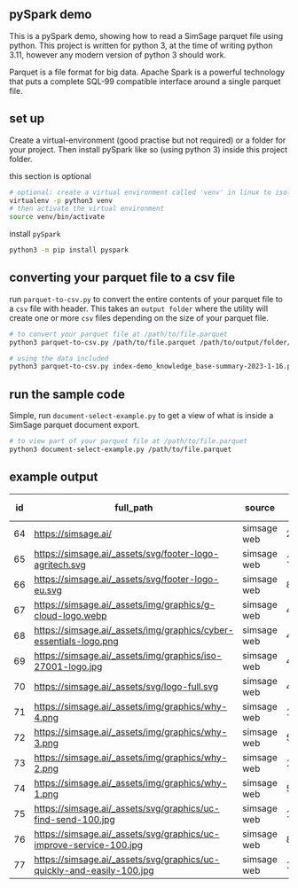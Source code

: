 ## pySpark demo
This is a pySpark demo, showing how to read a SimSage parquet file using python.
This project is written for python 3, at the time of writing python 3.11, however any modern version of python 3 should work.

Parquet is a file format for big data.  Apache Spark is a powerful technology that puts a complete SQL-99 compatible interface around a single parquet file.

## set up
Create a virtual-environment (good practise but not required) or a folder for your project.
Then install pySpark like so (using python 3) inside this project folder.

this section is optional
```bash
# optional: create a virtual environment called 'venv' in linux to isolate the installation and packages
virtualenv -p python3 venv
# then activate the virtual environment
source venv/bin/activate
```

install `pySpark`
```bash
python3 -m pip install pyspark
```

## converting your parquet file to a csv file
run `parquet-to-csv.py` to convert the entire contents of your parquet file to a `csv` file with header.
This takes an `output folder` where the utility will create one or more `csv` files depending on the size
of your parquet file.

```bash
# to convert your parquet file at /path/to/file.parquet
python3 parquet-to-csv.py /path/to/file.parquet /path/to/output/folder/

# using the data included
python3 parquet-to-csv.py index-demo_knowledge_base-summary-2023-1-16.parquet out/
```

## run the sample code
Simple, run `document-select-example.py` to get a view of what is inside a SimSage parquet document export.

```bash
# to view part of your parquet file at /path/to/file.parquet
python3 document-select-example.py /path/to/file.parquet
```

## example output

|id |full_path                                                                             |source     |size in bytes |acls|very_similar ids|identical ids                      |
|---|--------------------------------------------------------------------------------------|-----------|------|----|------------|-----------------------------------------------|
|64 |https://simsage.ai/                                                                   |simsage web|21304 |    |            |                                               |
|65 |https://simsage.ai/_assets/svg/footer-logo-agritech.svg                               |simsage web|15728 |    |            |                                               |
|66 |https://simsage.ai/_assets/svg/footer-logo-eu.svg                                     |simsage web|863006|    |            |                                               |
|67 |https://simsage.ai/_assets/img/graphics/g-cloud-logo.webp                             |simsage web|43116 |    |            |                                               |
|68 |https://simsage.ai/_assets/img/graphics/cyber-essentials-logo.png                     |simsage web|43311 |    |            |                                               |
|69 |https://simsage.ai/_assets/img/graphics/iso-27001-logo.jpg                            |simsage web|48585 |    |            |                                               |
|70 |https://simsage.ai/_assets/svg/logo-full.svg                                          |simsage web|4578  |    |            |                                               |
|71 |https://simsage.ai/_assets/img/graphics/why-4.png                                     |simsage web|1473  |    |            |                                               |
|72 |https://simsage.ai/_assets/img/graphics/why-3.png                                     |simsage web|5468  |    |            |                                               |
|73 |https://simsage.ai/_assets/img/graphics/why-2.png                                     |simsage web|1407  |    |            |                                               |
|74 |https://simsage.ai/_assets/img/graphics/why-1.png                                     |simsage web|5357  |    |            |                                               |
|75 |https://simsage.ai/_assets/svg/graphics/uc-find-send-100.jpg                          |simsage web|148264|    |            |98,76,77,78,79,80,81,82,83,88,89,90,91,92,93,94|
|76 |https://simsage.ai/_assets/svg/graphics/uc-improve-service-100.jpg                    |simsage web|86241 |    |            |98,75,77,78,79,80,81,82,83,88,89,90,91,92,93,94|
|77 |https://simsage.ai/_assets/svg/graphics/uc-quickly-and-easily-100.jpg                 |simsage web|102602|    |            |98,75,76,78,79,80,81,82,83,88,89,90,91,92,93,94|

